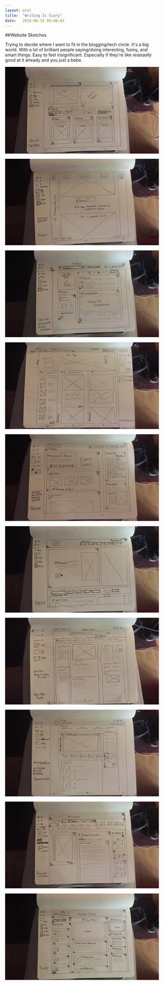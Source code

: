 ```yaml
---
layout: post
title:  "Writing Is Scary"
date:   2015-06-15 09:48:43
---
```


##Website Sketches

Trying to decide where I want to fit in the blogging/tech circle. It's a big world. With a lot of brilliant people saying/doing interesting, funny, and smart things. Easy to feel insignificant. Especially if they're like _reaaaally_ good at it already and you just a bebe.

![Art Of The Menu](/img/blog/art_of_menu.jpg)

![Fuzzco](/img/blog/Fuzzco.jpg)

![My Github Page](/img/blog/github.jpg)

![Mashable](/img/blog/mashable.jpg)

![Medium](/img/blog/medium.jpg)

![Nest](/img/blog/nest.jpg)

![New York Times](/img/blog/newyork_times.jpg)

![Penguin](/img/blog/Penguin.jpg)

![Roomba's Amazon Page](/img/blog/Roomba.jpg)

![Time Magazine](/img/blog/time.jpg)
